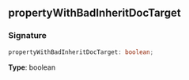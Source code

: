 ## propertyWithBadInheritDocTarget

<h3 id="propertywithbadinheritdoctarget-signature">Signature</h3>

```typescript
propertyWithBadInheritDocTarget: boolean;
```

**Type**: boolean
